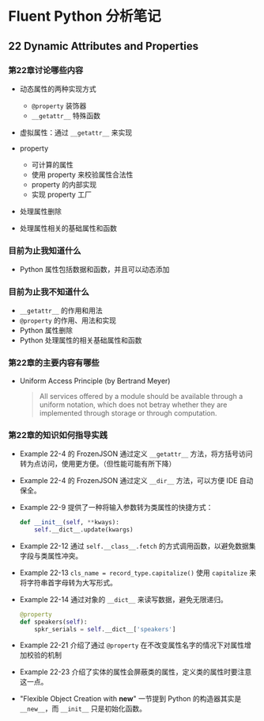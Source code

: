 # Fluent Python 分析笔记

## 22 Dynamic Attributes and Properties

### 第22章讨论哪些内容

- 动态属性的两种实现方式
  - `@property` 装饰器
  - `__getattr__` 特殊函数

- 虚拟属性：通过 `__getattr__` 来实现

- property
  - 可计算的属性
  - 使用 property 来校验属性合法性
  - property 的内部实现
  - 实现 property 工厂

- 处理属性删除

- 处理属性相关的基础属性和函数

### 目前为止我知道什么

- Python 属性包括数据和函数，并且可以动态添加

### 目前为止我不知道什么

- `__getattr__` 的作用和用法
- `@property` 的作用、用法和实现
- Python 属性删除
- Python 处理属性的相关基础属性和函数

### 第22章的主要内容有哪些

- Uniform Access Principle (by Bertrand Meyer)

  > All services offered by a module should be available through a uniform notation,
  > which does not betray whether they are implemented through storage or through computation.

### 第22章的知识如何指导实践

- Example 22-4 的 FrozenJSON 通过定义 `__getattr__` 方法，将方括号访问转为点访问，使用更方便。（但性能可能有所下降）

- Example 22-4 的 FrozenJSON 通过定义 `__dir__` 方法，可以方便 IDE 自动保全。

- Example 22-9 提供了一种将输入参数转为类属性的快捷方式：

  ```python
  def __init__(self, **kways):
      self.__dict__.update(kwargs)
  ```

- Example 22-12 通过 `self.__class__.fetch` 的方式调用函数，以避免数据集字段与类属性冲突。

- Example 22-13 `cls_name = record_type.capitalize()` 使用 `capitalize` 来将字符串首字母转为大写形式。

- Example 22-14 通过对象的 `__dict__` 来读写数据，避免无限递归。

  ```python
  @property
  def speakers(self):
      spkr_serials = self.__dict__['speakers']
  ```

- Example 22-21 介绍了通过 `@property` 在不改变属性名字的情况下对属性增加校验的机制

- Example 22-23 介绍了实体的属性会屏蔽类的属性，定义类的属性时要注意这一点。

- "Flexible Object Creation with __new__" 一节提到 Python 的构造器其实是 `__new__`，而 `__init__` 只是初始化函数。
